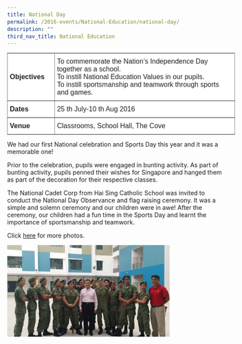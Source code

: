 ```yaml
---
title: National Day
permalink: /2016-events/National-Education/national-day/
description: ""
third_nav_title: National Education
---
```

<style type="text/css">
.tg  {border-collapse:collapse;border-spacing:0;margin:0px auto;}
.tg td{border-color:black;border-style:solid;border-width:1px;font-family:Arial, sans-serif;font-size:14px;
  overflow:hidden;padding:10px 5px;word-break:normal;}
.tg th{border-color:black;border-style:solid;border-width:1px;font-family:Arial, sans-serif;font-size:14px;
  font-weight:normal;overflow:hidden;padding:10px 5px;word-break:normal;}
.tg .tg-ejbf{background-color:#FFF;border-color:inherit;color:#222;font-size:16px;text-align:left;vertical-align:top}
.tg .tg-kdpx{background-color:#FFF;border-color:inherit;color:#222;font-size:16px;text-align:left;vertical-align:middle}
.tg .tg-x4x2{background-color:#FFF;border-color:inherit;color:#222;font-size:16px;font-weight:bold;text-align:left;
  vertical-align:middle}
</style>
<table class="tg" style="undefined;table-layout: fixed; width: 530px">
<colgroup>
<col style="width: 110px">
<col style="width: 420px">
</colgroup>
<tbody>
  <tr>
    <td class="tg-x4x2">Objectives<br></td>
    <td class="tg-ejbf">To commemorate the Nation’s Independence Day together as a school.<br>To instill National Education Values in our pupils.<br>To instill sportsmanship and teamwork through sports and games.</td>
  </tr>
  <tr>
    <td class="tg-x4x2">Dates<br></td>
    <td class="tg-kdpx"><span style="color:#222;background-color:transparent">25</span> th <span style="color:#222;background-color:transparent">July-10</span> th <span style="color:#222;background-color:transparent">Aug 2016</span><br></td>
  </tr>
  <tr>
    <td class="tg-x4x2">Venue<br></td>
    <td class="tg-kdpx"><span style="color:#222;background-color:transparent">Classrooms, School Hall, The Cove</span></td>
  </tr>
</tbody>
</table>

We had our first National celebration and Sports Day this year and it was a memorable one!  

Prior to the celebration, pupils were engaged in bunting activity. As part of bunting activity, pupils penned their wishes for Singapore and hanged them as part of the decoration for their respective classes. 

  

The National Cadet Corp from Hai Sing Catholic School was invited to conduct the National Day Observance and flag raising ceremony. It was a simple and solemn ceremony and our children were in awe! After the ceremony, our children had a fun time in the Sports Day and learnt the importance of sportsmanship and teamwork. 

  

Click <a href="https://flic.kr/s/aHskEk8Kjm">here</a> for more photos.


<img src="/images/Principal%20with%20NCC%20cadets%20from%20Hai%20Sing%20Catholic%20High%20School.jpeg" 
     style="width:75%">